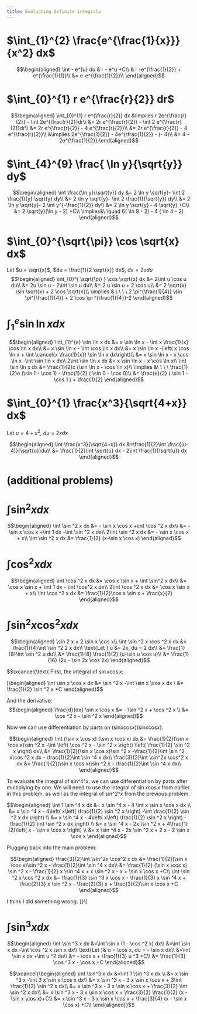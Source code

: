 ```yaml
---
title: Evaluating definite integrals
---
```


# $\int_{1}^{2} \frac{e^{\frac{1}{x}}}{x^2} dx$

$$\begin{aligned}
  \int - e^{u} du &= - e^u +C\\
  &= -e^{\frac{1}{2}} + e^{\frac{1}{1}}\\
  &= e-e^{\frac{1}{2}}\\
  \end{aligned}$$

# $\int_{0}^{1} r e^{\frac{r}{2}} dr$

$$\begin{aligned}
  \int_{0}^{1} r e^{\frac{r}{2}} dx &\implies r 2e^{\frac{r}{2}} - \int 2e^{\frac{r}{2}}dr\\
  &=  2r e^{\frac{r}{2}} - \int 2 e^{\frac{r}{2}}dr\\
  &=  2r e^{\frac{r}{2}} - 4 e^{\frac{r}{2}}\\
  &= 2r e^{\frac{r}{2}} - 4 e^{\frac{r}{2}}\\
  &\implies 2e^{\frac{1}{2}} - 4e^{\frac{1}{2}} - (- 4)\\
  &= 4 - 2e^{\frac{1}{2}}
  \end{aligned}$$

# $\int_{4}^{9} \frac{ \ln  y}{\sqrt{y}} dy$

$$\begin{aligned}
  \int \frac{\ln y}{\sqrt{y}} dy &= 2 \ln y \sqrt{y}- \int 2 \frac{1}{y} \sqrt{y} dy\\
  &=  2 \ln y \sqrt{y}- \int 2 \frac{1}{\sqrt{y}} dy\\
  &=  2 \ln y \sqrt{y}- 2 \int y^{-\frac{1}{2}} dy\\
  &=  2 \ln  y \sqrt{y} - 4 \sqrt{y} +C\\
  &=  2 \sqrt{y}(\ln  y - 2) +C\\
  \implies&\ \quad 6( \ln  9 - 2) - 4 ( \ln 4 - 2)
  \end{aligned}$$

# $\int_{0}^{\sqrt{\pi}} \cos \sqrt{x} dx$

Let $u = \sqrt{x}$, $du = \frac{1}{2 \sqrt{x}} dx$, $dx = 2 u du$
$$\begin{aligned}
  \int_{0}^{ \sqrt{\pi} } \cos \sqrt{x} dx &= 2\int u \cos u  du\\
  &= 2u \sin  u - 2\int \sin u du\\
  &= 2 u \sin  u + 2 \cos  u\\
  &= 2 \sqrt{x} \sin  \sqrt{x} + 2 \cos  \sqrt{x}\\
  \implies  & \ \ \ \ 2 \pi^{\frac{1}{4}} \sin \pi^{\frac{1}{4}} + 2 \cos \pi ^{\frac{1}{4}}-2
  \end{aligned}$$

# $\int_{1}^{e} \sin  \ln  x dx$

$$\begin{aligned}
  \int_{1}^{e} \sin  \ln  x dx &= x \sin  \ln  x - \int x \frac{1}{x} \cos \ln x dx\\
  &= x \sin  \ln  x - \int \cos \ln  x dx\\
  &= x \sin  \ln  x -\left( x \cos  \ln  x + \int \cancel{x \frac{1}{x}} \sin  \ln  x dx\right)\\
  &= x \sin  \ln  x - x \cos  \ln  x -\int \sin \ln x dx\\
  2\int \sin  \ln  x dx  &= x \sin  \ln  x - x \cos  \ln  x\\
 \int \sin  \ln  x dx &= \frac{1}{2}x (\sin  \ln  x - \cos  \ln  x)\\
 \implies &\ \ \ \ \frac{1}{2}e (\sin 1 - \cos  1) - \frac{1}{2} ( \sin  0 - \cos  0)\\
 &= \frac{e}{2} ( \sin  1 - \cos  1 ) + \frac{1}{2}
  \end{aligned}$$

# $\int_{0}^{1} \frac{x^3}{\sqrt{4+x}} dx$

Let $u = 4 + x^2$, $du = 2xdx$

$$\begin{aligned}
  \int \frac{x^3}{\sqrt{4+x}} dx &=\frac{1}{2}\int  \frac{(u-4)}{\sqrt{u}}du\\
  &= \frac{1}{2}\int \sqrt{u} dx - 2\int \frac{1}{\sqrt{u}} dx
  \end{aligned}$$

# (additional problems)

# $\int \sin^2 x dx$

$$\begin{aligned}
  \int \sin  ^2 x dx &= - \sin  x \cos  x +\int \cos  ^2 x dx\\
  &= - \sin  x \cos  x +\int 1 dx -\int  \sin  ^2 x dx\\
  2\int \sin ^2 x dx &= - \sin  x \cos  x + x\\
  \int \sin ^2 x dx  &= \frac{1}{2} (x-\sin  x \cos  x)
  \end{aligned}$$

# $\int \cos^2 x  dx$

$$\begin{aligned}
  \int \cos  ^2 x dx &= \cos  x \sin  x + \int \sin^2 x dx\\
  &= \cos x \sin  x + \int 1 dx - \int \cos^2 x dx\\
  2\int \cos  ^2 x dx &= \cos  x \sin  x + x\\
  \int \cos  ^2 x dx &= \frac{1}{2}\cos  x \sin  x + \frac{x}{2}
  \end{aligned}$$

# $\int \sin^2 x\cos^2 x dx$

$$\begin{aligned}
  \sin  2 x = 2 \sin  x \cos  x\\
  \int \sin  ^2 x \cos  ^2 x dx &= \frac{1}{4}\int \sin  ^2 2 x dx\\
  \text{Let } u &= 2x, du = 2 dx\\
  &= \frac{1}{8}\int \sin  ^2 u du\\
  &= \frac{1}{8} \frac{1}{2}  (u-\sin  u \cos  u)\\
  &= \frac{1}{16} (2x - \sin  2x \cos  2x)
  \end{aligned}$$

$$\xcancel{\text{
  First, the integral of $\sin  x \cos  x$:

  \[\begin{aligned}
  \int \sin  x \cos  x dx &= \sin  ^2 x -\int \sin  x \cos  x dx \\
  &= \frac{1}{2} \sin  ^2 x +C
  \end{aligned}$$

And the derivative: $$\begin{aligned}
  \frac{d}{dx} \sin  x \cos  x &= - \sin  ^2 x + \cos  ^2 x \\
  &= \cos  ^2 x - \sin  ^2 x
  \end{aligned}$$

Now we can use differentiation by parts on (sin*x*cos*x*)(sin*x*cos*x*):

$$\begin{aligned}
  \int (\sin  x \cos  x) (\sin  x \cos  x) dx &= \frac{1}{2}(\sin  x \cos  x)\sin ^2 x -\int \left(  \cos  ^2 x - \sin  ^2 x \right)  \left( \frac{1}{2} \sin  ^2 x \right)  dx\\
  &= \frac{1}{2}(\sin  x \cos  x)\sin ^2 x -\frac{1}{2}\int \sin  ^2 x\cos ^2 x dx - \frac{1}{2}\int \sin ^4 x  dx\\
   \frac{3}{2}\int \sin^2x \cos^2 x  dx &= \frac{1}{2}(\sin  x \cos  x)\sin ^2 x - \frac{1}{2}\int \sin ^4 x  dx\\
  \end{aligned}$$

To evaluate the integral of sin^4^*x*, we can use differentiation by parts after multiplying by one.
We will need to use the integral of sin *x*cos *x* from earlier in this problem, as well as the integral of sin^2^*x* from the previous problem.

$$\begin{aligned}
  \int 1 \sin  ^4 x dx &= x \sin ^4 x - 4 \int x \sin  x \cos  x dx \\
  &= x \sin  ^4 x - 4\left(  x\left(  \frac{1}{2} \sin  ^2 x \right)  -\int \frac{1}{2} \sin  ^2 x dx \right) \\
  &= x \sin  ^4 x - 4\left(  x\left(  \frac{1}{2} \sin  ^2 x \right)  -\frac{1}{2} \int \sin  ^2 x dx \right) \\
  &= x \sin ^4 x - 2x \sin  ^2 x + 4\frac{1}{2}\left(  x - \sin  x \cos  x \right) \\
  &= x \sin ^4 x - 2x \sin  ^2 x + 2 x - 2 \sin  x \cos  x
  \end{aligned}$$

Plugging back into the main problem:

$$\begin{aligned}
   \frac{3}{2}\int \sin^2x \cos^2 x  dx &= \frac{1}{2}(\sin  x \cos  x)\sin ^2 x - \frac{1}{2}\int \sin ^4 x  dx\\
   &= \frac{1}{2} (\sin  x \cos  x) \sin  ^2 x - \frac{1}{2} x \sin ^4 x + x \sin  ^2 x - x + \sin  x \cos x +C\\
  \int \sin  ^2 x \cos  ^2 x dx &= \frac{1}{3} \sin  ^3 x \cos  x - \frac{1}{3} x \sin ^4 x + \frac{2}{3} x \sin  ^2 x - \frac{2}{3} x + \frac{3}{2}\sin  x \cos  x +C
  \end{aligned}$$

I think I did something wrong. }}\\\]

# $\int \sin^3 x dx$

$$\begin{aligned}
  \int \sin  ^3 x  dx &=\int \sin  x (1 - \cos  ^2 x) dx\\
  &=\int \sin  x dx  -\int \cos ^2 x \sin  x dx\\
  \text{Let }& u = \cos  x, du = - \sin  x dx\\
  &=\int \sin  x dx  +\int u ^2 du\\
  &= - \cos  x + \frac{1}{3} u ^3 +C\\
  &= \frac{1}{3} \cos  ^3 x - \cos  x +C
  \end{aligned}$$

$$\xcancel{\begin{aligned}
  \int \sin^3 x dx &=\int 1 \sin  ^3 x dx \\
  &= x \sin  ^3 x -\int 3 x \sin  x \cos  x dx\\
  &= x \sin  ^3 x - 3 x \sin  x \cos  x + 3\int \frac{1}{2} \sin ^2 x dx\\
  &= x \sin  ^3 x - 3 x \sin  x \cos  x + \frac{3}{2} \int \sin ^2 x dx\\
  &= x \sin  ^3 x - 3 x \sin  x \cos  x + \frac{3}{2} \frac{1}{2} (x - \sin  x \cos  x)+C\\
  &= x \sin  ^3 x - 3 x \sin  x \cos  x + \frac{3}{4} (x - \sin  x \cos  x) +C\\
  \end{aligned}}$$
